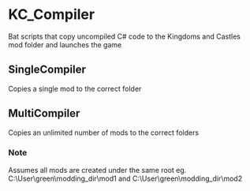 # KC_Compiler
Bat scripts that copy uncompiled C# code to the Kingdoms and Castles mod folder and  launches the game

## SingleCompiler
Copies a single mod to the correct folder

## MultiCompiler
Copies an unlimited number of mods to the correct folders

### Note
Assumes all mods are created under the same root eg. C:\User\green\modding_dir\mod1 and C:\User\green\modding_dir\mod2
